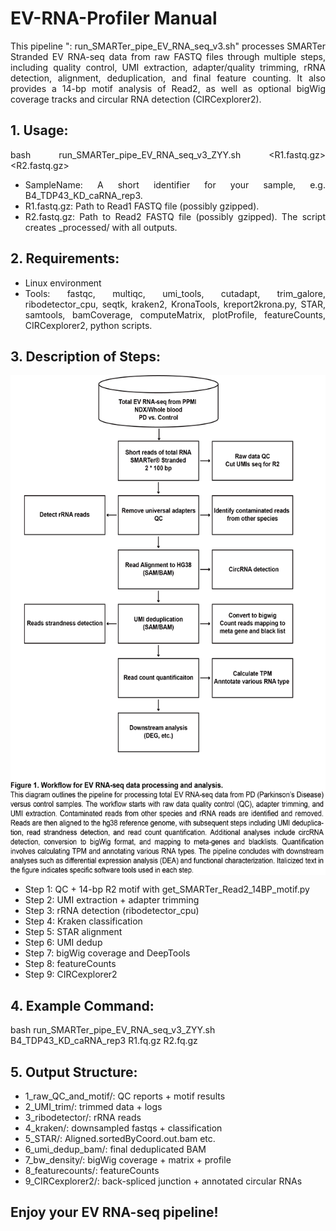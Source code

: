 <div style="text-align: justify;">

# EV-RNA-Profiler Manual
This pipeline ": run_SMARTer_pipe_EV_RNA_seq_v3.sh" processes SMARTer Stranded EV RNA-seq data from raw FASTQ files through multiple steps, 
including quality control, UMI extraction, adapter/quality trimming, rRNA detection, alignment, 
deduplication, and final feature counting. It also provides a 14-bp motif analysis of Read2, 
as well as optional bigWig coverage tracks and circular RNA detection (CIRCexplorer2).

## 1. Usage:
bash run_SMARTer_pipe_EV_RNA_seq_v3_ZYY.sh <SampleName> <R1.fastq.gz> <R2.fastq.gz>
- SampleName: A short identifier for your sample, e.g. B4_TDP43_KD_caRNA_rep3.
- R1.fastq.gz: Path to Read1 FASTQ file (possibly gzipped).
- R2.fastq.gz: Path to Read2 FASTQ file (possibly gzipped).
The script creates <SampleName>_processed/ with all outputs.

## 2. Requirements:
- Linux environment
- Tools: fastqc, multiqc, umi_tools, cutadapt, trim_galore, ribodetector_cpu, seqtk, 
kraken2, KronaTools, kreport2krona.py, STAR, samtools, bamCoverage, 
computeMatrix, plotProfile, featureCounts, CIRCexplorer2, python scripts.

## 3. Description of Steps:
<img src="figures/EV-RNA_seq_pipeline.png" width="600" height="800" align="center"> </div> 
- Step 1: QC + 14-bp R2 motif with get_SMARTer_Read2_14BP_motif.py
- Step 2: UMI extraction + adapter trimming
- Step 3: rRNA detection (ribodetector_cpu)
- Step 4: Kraken classification
- Step 5: STAR alignment
- Step 6: UMI dedup
- Step 7: bigWig coverage and DeepTools
- Step 8: featureCounts
- Step 9: CIRCexplorer2

## 4. Example Command:
bash run_SMARTer_pipe_EV_RNA_seq_v3_ZYY.sh B4_TDP43_KD_caRNA_rep3 R1.fq.gz R2.fq.gz

## 5. Output Structure:
- 1_raw_QC_and_motif/: QC reports + motif results
- 2_UMI_trim/: trimmed data + logs
- 3_ribodetector/: rRNA reads
- 4_kraken/: downsampled fastqs + classification
- 5_STAR/: Aligned.sortedByCoord.out.bam etc.
- 6_umi_dedup_bam/: final deduplicated BAM
- 7_bw_density/: bigWig coverage + matrix + profile
- 8_featurecounts/: featureCounts
- 9_CIRCexplorer2/: back-spliced junction + annotated circular RNAs

## Enjoy your EV RNA-seq pipeline!

</div>

